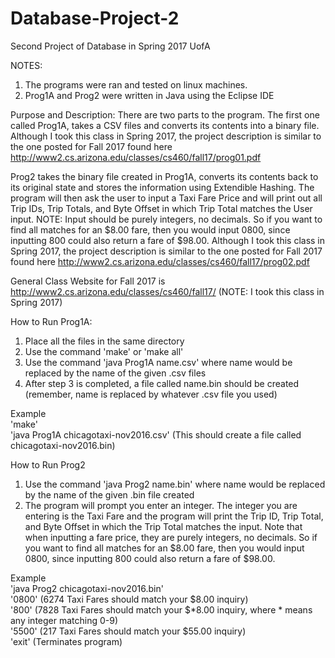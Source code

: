 # Database-Project-2
Second Project of Database in Spring 2017 UofA

NOTES: 
1. The programs were ran and tested on linux machines.
2. Prog1A and Prog2 were written in Java using the Eclipse IDE

Purpose and Description:
There are two parts to the program. The first one called Prog1A, takes a CSV files and converts its contents into a binary file.
Although I took this class in Spring 2017, the project description is similar to the one posted for Fall 2017 found here
http://www2.cs.arizona.edu/classes/cs460/fall17/prog01.pdf

Prog2 takes the binary file created in Prog1A, converts its contents back to its original state and stores the information using Extendible Hashing. The program will then ask the user to input a Taxi Fare Price and will print out all Trip IDs, Trip Totals, and Byte Offset in which Trip Total matches the User input. NOTE: Input should be purely integers, no decimals. So if you want to find all matches for an $8.00 fare, then you would input 0800, since inputting 800 could also return a fare of $98.00.
Although I took this class in Spring 2017, the project description is similar to the one posted for Fall 2017 found here http://www2.cs.arizona.edu/classes/cs460/fall17/prog02.pdf

General Class Website for Fall 2017 is http://www2.cs.arizona.edu/classes/cs460/fall17/ (NOTE: I took this class in Spring 2017)

How to Run Prog1A:
1. Place all the files in the same directory
2. Use the command 'make' or 'make all'
3. Use the command 'java Prog1A name.csv' where name would be replaced by the name of the given .csv files
4. After step 3 is completed, a file called name.bin should be created (remember, name is replaced by whatever .csv file you used)

Example                                                                                                             
'make'                                                                                                     
'java Prog1A chicagotaxi-nov2016.csv'           (This should create a file called chicagotaxi-nov2016.bin)

How to Run Prog2
1. Use the command 'java Prog2 name.bin' where name would be replaced by the name of the given .bin file created
2. The program will prompt you enter an integer. The integer you are entering is the Taxi Fare and the program will print the Trip ID, Trip Total, and Byte Offset in which the Trip Total matches the input.
Note that when inputting a fare price, they are purely integers, no decimals. So if you want to find all matches for an $8.00 fare, then you would input 0800, since inputting 800 could also return a fare of $98.00. 

Example                                                                                                              
'java Prog2 chicagotaxi-nov2016.bin'                                
'0800'                                      (6274 Taxi Fares should match your $8.00 inquiry)                                       
'800'                                       (7828 Taxi Fares should match your $*8.00 inquiry, where * means any integer matching 0-9)  
'5500'                                      (217 Taxi Fares should match your $55.00 inquiry)                                           
'exit'                                      (Terminates program)                                 
